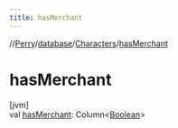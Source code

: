 ```yaml
---
title: hasMerchant
---
```

//[Perry](../../../index.html)/[database](../index.html)/[Characters](index.html)/[hasMerchant](has-merchant.html)



# hasMerchant



[jvm]\
val [hasMerchant](has-merchant.html): Column&lt;[Boolean](https://kotlinlang.org/api/latest/jvm/stdlib/kotlin/-boolean/index.html)&gt;





